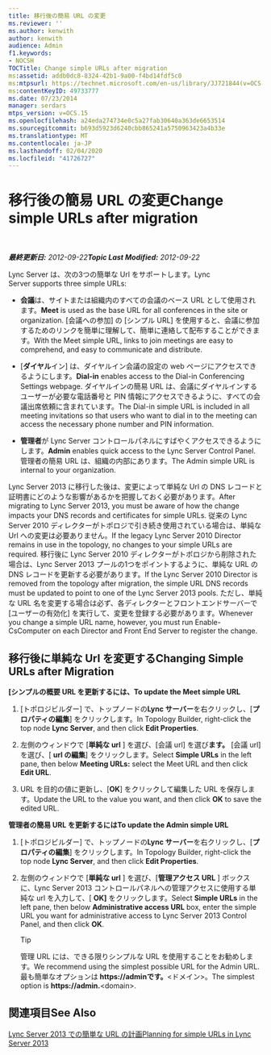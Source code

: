 ```yaml
---
title: 移行後の簡易 URL の変更
ms.reviewer: ''
ms.author: kenwith
author: kenwith
audience: Admin
f1.keywords:
- NOCSH
TOCTitle: Change simple URLs after migration
ms:assetid: addb0dc8-8324-42b1-9a00-f4bd14fdf5c0
ms:mtpsurl: https://technet.microsoft.com/en-us/library/JJ721844(v=OCS.15)
ms:contentKeyID: 49733777
ms.date: 07/23/2014
manager: serdars
mtps_version: v=OCS.15
ms.openlocfilehash: a24eda274734e0c5a27fab30640a363de6653514
ms.sourcegitcommit: b693d5923d6240cbb865241a5750963423a4b33e
ms.translationtype: MT
ms.contentlocale: ja-JP
ms.lasthandoff: 02/04/2020
ms.locfileid: "41726727"
---
```

<div data-xmlns="http://www.w3.org/1999/xhtml">

<div class="topic" data-xmlns="http://www.w3.org/1999/xhtml" data-msxsl="urn:schemas-microsoft-com:xslt" data-cs="http://msdn.microsoft.com/en-us/">

<div data-asp="http://msdn2.microsoft.com/asp">

# <a name="change-simple-urls-after-migration"></a><span data-ttu-id="e042a-102">移行後の簡易 URL の変更</span><span class="sxs-lookup"><span data-stu-id="e042a-102">Change simple URLs after migration</span></span>

</div>

<div id="mainSection">

<div id="mainBody">

<span> </span>

<span data-ttu-id="e042a-103">_**最終更新日:** 2012-09-22_</span><span class="sxs-lookup"><span data-stu-id="e042a-103">_**Topic Last Modified:** 2012-09-22_</span></span>

<span data-ttu-id="e042a-104">Lync Server は、次の3つの簡単な Url をサポートします。</span><span class="sxs-lookup"><span data-stu-id="e042a-104">Lync Server supports three simple URLs:</span></span>

  - <span data-ttu-id="e042a-105">**会議**は、サイトまたは組織内のすべての会議のベース URL として使用されます。</span><span class="sxs-lookup"><span data-stu-id="e042a-105">**Meet** is used as the base URL for all conferences in the site or organization.</span></span> <span data-ttu-id="e042a-106">[会議への参加] の [シンプル URL] を使用すると、会議に参加するためのリンクを簡単に理解して、簡単に連絡して配布することができます。</span><span class="sxs-lookup"><span data-stu-id="e042a-106">With the Meet simple URL, links to join meetings are easy to comprehend, and easy to communicate and distribute.</span></span>

  - <span data-ttu-id="e042a-107">[**ダイヤル**イン] は、ダイヤルイン会議の設定の web ページにアクセスできるようにします。</span><span class="sxs-lookup"><span data-stu-id="e042a-107">**Dial-in** enables access to the Dial-in Conferencing Settings webpage.</span></span> <span data-ttu-id="e042a-108">ダイヤルインの簡易 URL は、会議にダイヤルインするユーザーが必要な電話番号と PIN 情報にアクセスできるように、すべての会議出席依頼に含まれています。</span><span class="sxs-lookup"><span data-stu-id="e042a-108">The Dial-in simple URL is included in all meeting invitations so that users who want to dial in to the meeting can access the necessary phone number and PIN information.</span></span>

  - <span data-ttu-id="e042a-109">**管理者**が Lync Server コントロールパネルにすばやくアクセスできるようにします。</span><span class="sxs-lookup"><span data-stu-id="e042a-109">**Admin** enables quick access to the Lync Server Control Panel.</span></span> <span data-ttu-id="e042a-110">管理者の簡易 URL は、組織の内部にあります。</span><span class="sxs-lookup"><span data-stu-id="e042a-110">The Admin simple URL is internal to your organization.</span></span>

<span data-ttu-id="e042a-111">Lync Server 2013 に移行した後は、変更によって単純な Url の DNS レコードと証明書にどのような影響があるかを把握しておく必要があります。</span><span class="sxs-lookup"><span data-stu-id="e042a-111">After migrating to Lync Server 2013, you must be aware of how the change impacts your DNS records and certificates for simple URLs.</span></span> <span data-ttu-id="e042a-112">従来の Lync Server 2010 ディレクターがトポロジで引き続き使用されている場合は、単純な Url への変更は必要ありません。</span><span class="sxs-lookup"><span data-stu-id="e042a-112">If the legacy Lync Server 2010 Director remains in use in the topology, no changes to your simple URLs are required.</span></span> <span data-ttu-id="e042a-113">移行後に Lync Server 2010 ディレクターがトポロジから削除された場合は、Lync Server 2013 プールの1つをポイントするように、単純な URL の DNS レコードを更新する必要があります。</span><span class="sxs-lookup"><span data-stu-id="e042a-113">If the Lync Server 2010 Director is removed from the topology after migration, the simple URL DNS records must be updated to point to one of the Lync Server 2013 pools.</span></span> <span data-ttu-id="e042a-114">ただし、単純な URL 名を変更する場合は必ず、各ディレクターとフロントエンドサーバーで [ユーザーの有効化] を実行して、変更を登録する必要があります。</span><span class="sxs-lookup"><span data-stu-id="e042a-114">Whenever you change a simple URL name, however, you must run Enable-CsComputer on each Director and Front End Server to register the change.</span></span>

<div>

## <a name="changing-simple-urls-after-migration"></a><span data-ttu-id="e042a-115">移行後に単純な Url を変更する</span><span class="sxs-lookup"><span data-stu-id="e042a-115">Changing Simple URLs after Migration</span></span>

<span data-ttu-id="e042a-116">**[シンプルの概要 URL を更新するには、**</span><span class="sxs-lookup"><span data-stu-id="e042a-116">**To update the Meet simple URL**</span></span>

1.  <span data-ttu-id="e042a-117">[トポロジビルダー] で、トップノードの**Lync サーバー**を右クリックし、[**プロパティの編集**] をクリックします。</span><span class="sxs-lookup"><span data-stu-id="e042a-117">In Topology Builder, right-click the top node **Lync Server**, and then click **Edit Properties**.</span></span>

2.  <span data-ttu-id="e042a-118">左側のウィンドウで [**単純な url** ] を選び、[会議 url] を選び**ます。** [会議 url] を選び、[ **url の編集**] をクリックします。</span><span class="sxs-lookup"><span data-stu-id="e042a-118">Select **Simple URLs** in the left pane, then below **Meeting URLs:** select the Meet URL and then click **Edit URL**.</span></span>

3.  <span data-ttu-id="e042a-119">URL を目的の値に更新し、[**OK**] をクリックして編集した URL を保存します。</span><span class="sxs-lookup"><span data-stu-id="e042a-119">Update the URL to the value you want, and then click **OK** to save the edited URL.</span></span>

<span data-ttu-id="e042a-120">**管理者の簡易 URL を更新するには**</span><span class="sxs-lookup"><span data-stu-id="e042a-120">**To update the Admin simple URL**</span></span>

1.  <span data-ttu-id="e042a-121">[トポロジビルダー] で、トップノードの**Lync サーバー**を右クリックし、[**プロパティの編集**] をクリックします。</span><span class="sxs-lookup"><span data-stu-id="e042a-121">In Topology Builder, right-click the top node **Lync Server**, and then click **Edit Properties**.</span></span>

2.  <span data-ttu-id="e042a-122">左側のウィンドウで [**単純な url** ] を選び、[**管理アクセス URL** ] ボックスに、Lync Server 2013 コントロールパネルへの管理アクセスに使用する単純な url を入力して、[ **OK]** をクリックします。</span><span class="sxs-lookup"><span data-stu-id="e042a-122">Select **Simple URLs** in the left pane, then below **Administrative access URL** box, enter the simple URL you want for administrative access to Lync Server 2013 Control Panel, and then click **OK**.</span></span>
    
    <div>
    

    > [!TIP]  
    > <span data-ttu-id="e042a-123">管理 URL には、できる限りシンプルな URL を使用することをお勧めします。</span><span class="sxs-lookup"><span data-stu-id="e042a-123">We recommend using the simplest possible URL for the Admin URL.</span></span> <span data-ttu-id="e042a-124">最も簡単なオプションは<STRONG> https://adminです。</STRONG>&lt;ドメイン&gt;。</span><span class="sxs-lookup"><span data-stu-id="e042a-124">The simplest option is <STRONG>https://admin.</STRONG>&lt;domain&gt;.</span></span>

    
    </div>

</div>

<div>

## <a name="see-also"></a><span data-ttu-id="e042a-125">関連項目</span><span class="sxs-lookup"><span data-stu-id="e042a-125">See Also</span></span>


[<span data-ttu-id="e042a-126">Lync Server 2013 での簡単な URL の計画</span><span class="sxs-lookup"><span data-stu-id="e042a-126">Planning for simple URLs in Lync Server 2013</span></span>](lync-server-2013-planning-for-simple-urls.md)  
  

</div>

</div>

<span> </span>

</div>

</div>

</div>

